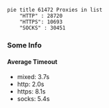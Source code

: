 
```mermaid
pie title 61472 Proxies in list
    "HTTP" : 28720
    "HTTPS": 10693
    "SOCKS" : 30451
```

### Some Info
#### Average Timeout

- mixed: 3.7s
- http: 2.0s
- https: 8.1s
- socks: 5.4s